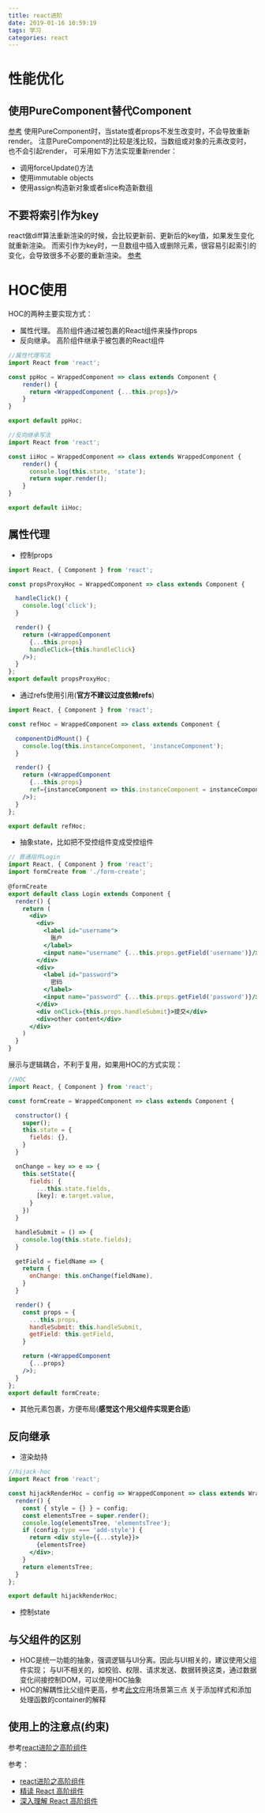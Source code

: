 ```yaml
---
title: react进阶
date: 2019-01-16 10:59:19
tags: 学习
categories: react
---
```

# 性能优化
## 使用PureComponent替代Component
[参考](https://reactjs.org/docs/react-api.html#reactpurecomponent)
使用PureComponent时，当state或者props不发生改变时，不会导致重新render。
注意PureComponent的比较是浅比较，当数组或对象的元素改变时，也不会引起render，
可采用如下方法实现重新render：
* 调用forceUpdate()方法
* 使用immutable objects
* 使用assign构造新对象或者slice构造新数组

## 不要将索引作为key
react做diff算法重新渲染的时候，会比较更新前、更新后的key值，如果发生变化就重新渲染。
而索引作为key时，一旦数组中插入或删除元素，很容易引起索引的变化，会导致很多不必要的重新渲染。
[参考](https://react.css88.com/docs/reconciliation.html#keys)

# HOC使用
HOC的两种主要实现方式：
* 属性代理。 高阶组件通过被包裹的React组件来操作props
* 反向继承。 高阶组件继承于被包裹的React组件

```jsx
//属性代理写法
import React from 'react';

const ppHoc = WrappedComponent => class extends Component {
    render() {
      return <WrappedComponent {...this.props}/>
    }
}

export default ppHoc;
```
```jsx
//反向继承写法
import React from 'react';

const iiHoc = WrappedComponent => class extends WrappedComponent {
    render() {
      console.log(this.state, 'state');
      return super.render();
    }
}

export default iiHoc;
```

## 属性代理
* 控制props

```jsx
import React, { Component } from 'react';

const propsProxyHoc = WrappedComponent => class extends Component {

  handleClick() {
    console.log('click');
  }

  render() {
    return (<WrappedComponent
      {...this.props}
      handleClick={this.handleClick}
    />);
  }
};
export default propsProxyHoc;
```
* 通过refs使用引用(**官方不建议过度依赖refs**)

```jsx
import React, { Component } from 'react';

const refHoc = WrappedComponent => class extends Component {

  componentDidMount() {
    console.log(this.instanceComponent, 'instanceComponent');
  }

  render() {
    return (<WrappedComponent
      {...this.props}
      ref={instanceComponent => this.instanceComponent = instanceComponent}
    />);
  }
};

export default refHoc;
```
* 抽象state，比如把不受控组件变成受控组件

```jsx
// 普通组件Login
import React, { Component } from 'react';
import formCreate from './form-create';
  
@formCreate
export default class Login extends Component {
  render() {
    return (
      <div>
        <div>
          <label id="username">
            账户
          </label>
          <input name="username" {...this.props.getField('username')}/>
        </div>
        <div>
          <label id="password">
            密码
          </label>
          <input name="password" {...this.props.getField('password')}/>
        </div>
        <div onClick={this.props.handleSubmit}>提交</div>
        <div>other content</div>
      </div>
    )
  }
}
```
展示与逻辑耦合，不利于复用，如果用HOC的方式实现：
```jsx
//HOC
import React, { Component } from 'react';

const formCreate = WrappedComponent => class extends Component {

  constructor() {
    super();
    this.state = {
      fields: {},
    }
  }

  onChange = key => e => {
    this.setState({
      fields: {
        ...this.state.fields,
        [key]: e.target.value,
      }
    })
  }

  handleSubmit = () => {
    console.log(this.state.fields);
  }

  getField = fieldName => {
    return {
      onChange: this.onChange(fieldName),
    }
  }

  render() {
    const props = {
      ...this.props,
      handleSubmit: this.handleSubmit,
      getField: this.getField,
    }

    return (<WrappedComponent
      {...props}
    />);
  }
};
export default formCreate;
```
* 其他元素包裹，方便布局(**感觉这个用父组件实现更合适**)

## 反向继承
* 渲染劫持

```jsx
//hijack-hoc
import React from 'react';

const hijackRenderHoc = config => WrappedComponent => class extends WrappedComponent {
  render() {
    const { style = {} } = config;
    const elementsTree = super.render();
    console.log(elementsTree, 'elementsTree');
    if (config.type === 'add-style') {
      return <div style={{...style}}>
        {elementsTree}
      </div>;
    }
    return elementsTree;
  }
};

export default hijackRenderHoc;
```
* 控制state

## 与父组件的区别
* HOC是统一功能的抽象，强调逻辑与UI分离。因此与UI相关的，建议使用父组件实现；
与UI不相关的，如校验、权限、请求发送、数据转换这类，通过数据变化间接控制DOM，可以使用HOC抽象
* HOC的解耦性比父组件更高，参考[此文](https://github.com/sunyongjian/blog/issues/25)应用场景第三点
关于添加样式和添加处理函数的container的解释

## 使用上的注意点(约束)
参考[react进阶之高阶组件](https://github.com/sunyongjian/blog/issues/25)

参考：
* [react进阶之高阶组件](https://github.com/sunyongjian/blog/issues/25)
* [精读 React 高阶组件](https://toutiao.io/posts/jrv8l8/preview)
* [深入理解 React 高阶组件](https://www.css88.com/archives/9462)
